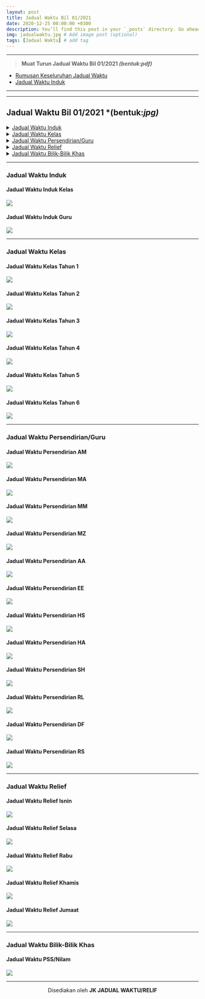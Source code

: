 ```yaml
---
layout: post
title: Jadual Waktu Bil 01/2021
date: 2020-12-25 00:00:00 +0300
description: You’ll find this post in your `_posts` directory. Go ahead and edit it and re-build the site to see your changes. # Add post description (optional)
img: jadualwaktu.jpg # Add image post (optional)
tags: [Jadual Waktu] # add tag
---
```



----    
> **Muat Turun Jadual Waktu Bil 01/2021 *(bentuk:pdf)***        
- [Rumusan Keseluruhan Jadual Waktu]({{site.baseurl}}/assets/muatturun/rumusan.pdf "Rumusan Jadual Waktu 01/2021")
- [Jadual Waktu Induk]({{site.baseurl}}/assets/muatturun/induk.pdf "Jadual Waktu Induk Kelas & Guru")
                
----            

----   
## Jadual Waktu Bil 01/2021 *(bentuk:*jpg)*

<details>
    <summary><a href="#jadual-waktu-induk">Jadual Waktu Induk</a></summary>
        <p><a href="#jadual-waktu-induk-kelas"> Jadual Waktu Induk Kelas</a></p>
        <p><a href="#jadual-waktu-induk-guru">Jadual Waktu Induk Guru</a></p>
</details>

<details>
    <summary><a href="#jadual-waktu-kelas">Jadual Waktu Kelas</a></summary>
        <p><a href="#jadual-waktu-kelas-tahun-1"> Jadual Waktu Kelas Tahun 1</a></p>
        <p><a href="#jadual-waktu-kelas-tahun-2"> Jadual Waktu Kelas Tahun 2</a></p>
        <p><a href="#jadual-waktu-kelas-tahun-3"> Jadual Waktu Kelas Tahun 3</a></p>
        <p><a href="#jadual-waktu-kelas-tahun-4"> Jadual Waktu Kelas Tahun 4</a></p>
        <p><a href="#jadual-waktu-kelas-tahun-5"> Jadual Waktu Kelas Tahun 5</a></p>
        <p><a href="#jadual-waktu-kelas-tahun-6"> Jadual Waktu Kelas Tahun 6</a></p>
</details>

<details>
    <summary><a href="#jadual-waktu-persendirianguru">Jadual Waktu Persendirian/Guru</a></summary>
        <p><a href="#jadual-waktu-persendirian-am"> Jadual Waktu Persendirian AM</a></p>
        <p><a href="#jadual-waktu-persendirian-ma"> Jadual Waktu Persendirian MA</a></p>
        <p><a href="#jadual-waktu-persendirian-mm"> Jadual Waktu Persendirian MM</a></p>
        <p><a href="#jadual-waktu-persendirian-mz"> Jadual Waktu Persendirian MZ</a></p>
        <p><a href="#jadual-waktu-persendirian-aa"> Jadual Waktu Persendirian AA</a></p>
        <p><a href="#jadual-waktu-persendirian-ee"> Jadual Waktu Persendirian EE</a></p>
        <p><a href="#jadual-waktu-persendirian-hs"> Jadual Waktu Persendirian HS</a></p>
        <p><a href="#jadual-waktu-persendirian-ha"> Jadual Waktu Persendirian HA</a></p>
        <p><a href="#jadual-waktu-persendirian-sh"> Jadual Waktu Persendirian SH</a></p>
        <p><a href="#jadual-waktu-persendirian-rl"> Jadual Waktu Persendirian RL</a></p>
        <p><a href="#jadual-waktu-persendirian-df"> Jadual Waktu Persendirian DF</a></p>
        <p><a href="#jadual-waktu-persendirian-rs"> Jadual Waktu Persendirian RS</a></p>
</details>

<details>
    <summary><a href="#jadual-waktu-relief">Jadual Waktu Relief</a></summary>
        <p><a href="#jadual-waktu-relief-isnin">Jadual Waktu Relief Isnin</a></p>
        <p><a href="#jadual-waktu-relief-selasa">Jadual Waktu Relief Selasa</a></p>
        <p><a href="#jadual-waktu-relief-rabu">Jadual Waktu Relief Rabu</a></p>
        <p><a href="#jadual-waktu-relief-khamis">Jadual Waktu Relief Khamis</a></p>
        <p><a href="#jadual-waktu-relief-jumaat">Jadual Waktu Relief Jumaat</a></p>
</details>

<details>
    <summary><a href="#jadual-waktu-bilik-bilik-khas">Jadual Waktu Bilik-Bilik Khas</a></summary>
        <p><a href="#jadual-waktu-pssnilam">Jadual Waktu PSS/Nilam</a></p>
</details>
                
----  


### Jadual Waktu Induk    

#### Jadual Waktu Induk Kelas
[![]({{site.baseurl}}/assets/img/merentas.jpg)]({{site.baseurl}}/assets/img/merentas.jpg "Jadual Waktu Induk Kelas")

#### Jadual Waktu Induk Guru
[![]({{site.baseurl}}/assets/img/merentas.jpg)]({{site.baseurl}}/assets/img/merentas.jpg "Jadual Waktu Induk Guru")
                
----                
                

### Jadual Waktu Kelas         

#### Jadual Waktu Kelas Tahun 1
[![]({{site.baseurl}}/assets/img/merentas.jpg)]({{site.baseurl}}/assets/img/merentas.jpg "Jadual Waktu Kelas Tahun 1")

#### Jadual Waktu Kelas Tahun 2
[![]({{site.baseurl}}/assets/img/merentas.jpg)]({{site.baseurl}}/assets/img/merentas.jpg "Jadual Waktu Kelas Tahun 2")

#### Jadual Waktu Kelas Tahun 3
[![]({{site.baseurl}}/assets/img/merentas.jpg)]({{site.baseurl}}/assets/img/merentas.jpg "Jadual Waktu Kelas Tahun 3")

#### Jadual Waktu Kelas Tahun 4
[![]({{site.baseurl}}/assets/img/merentas.jpg)]({{site.baseurl}}/assets/img/merentas.jpg "Jadual Waktu Kelas Tahun 4")

#### Jadual Waktu Kelas Tahun 5
[![]({{site.baseurl}}/assets/img/merentas.jpg)]({{site.baseurl}}/assets/img/merentas.jpg "Jadual Waktu Kelas Tahun 5")

#### Jadual Waktu Kelas Tahun 6
[![]({{site.baseurl}}/assets/img/merentas.jpg)]({{site.baseurl}}/assets/img/merentas.jpg "Jadual Waktu Kelas Tahun 6")

                
----                
              

### Jadual Waktu Persendirian/Guru

#### Jadual Waktu Persendirian AM
[![]({{site.baseurl}}/assets/img/merentas.jpg)]({{site.baseurl}}/assets/img/merentas.jpg "Jadual Waktu Persendirian AM")

#### Jadual Waktu Persendirian MA
[![]({{site.baseurl}}/assets/img/merentas.jpg)]({{site.baseurl}}/assets/img/merentas.jpg "Jadual Waktu Persendirian MA")

#### Jadual Waktu Persendirian MM
[![]({{site.baseurl}}/assets/img/merentas.jpg)]({{site.baseurl}}/assets/img/merentas.jpg "Jadual Waktu Persendirian MM")

#### Jadual Waktu Persendirian MZ
[![]({{site.baseurl}}/assets/img/merentas.jpg)]({{site.baseurl}}/assets/img/merentas.jpg "Jadual Waktu Persendirian MZ")

#### Jadual Waktu Persendirian AA
[![]({{site.baseurl}}/assets/img/merentas.jpg)]({{site.baseurl}}/assets/img/merentas.jpg "Jadual Waktu Persendirian AA")

#### Jadual Waktu Persendirian EE
[![]({{site.baseurl}}/assets/img/merentas.jpg)]({{site.baseurl}}/assets/img/merentas.jpg "Jadual Waktu Persendirian EE")

#### Jadual Waktu Persendirian HS
[![]({{site.baseurl}}/assets/img/merentas.jpg)]({{site.baseurl}}/assets/img/merentas.jpg "Jadual Waktu Persendirian HS")

#### Jadual Waktu Persendirian HA
[![]({{site.baseurl}}/assets/img/merentas.jpg)]({{site.baseurl}}/assets/img/merentas.jpg "Jadual Waktu Persendirian HA")

#### Jadual Waktu Persendirian SH
[![]({{site.baseurl}}/assets/img/merentas.jpg)]({{site.baseurl}}/assets/img/merentas.jpg "Jadual Waktu Persendirian SH")

#### Jadual Waktu Persendirian RL
[![]({{site.baseurl}}/assets/img/merentas.jpg)]({{site.baseurl}}/assets/img/merentas.jpg "Jadual Waktu Persendirian RL")

#### Jadual Waktu Persendirian DF
[![]({{site.baseurl}}/assets/img/merentas.jpg)]({{site.baseurl}}/assets/img/merentas.jpg "Jadual Waktu Persendirian DF")

#### Jadual Waktu Persendirian RS
[![]({{site.baseurl}}/assets/img/merentas.jpg)]({{site.baseurl}}/assets/img/merentas.jpg "Jadual Waktu Persendirian RS")
                
----                 

### Jadual Waktu Relief

#### Jadual Waktu Relief Isnin
[![]({{site.baseurl}}/assets/img/merentas.jpg)]({{site.baseurl}}/assets/img/merentas.jpg "Jadual Waktu Relief Isnin")

#### Jadual Waktu Relief Selasa
[![]({{site.baseurl}}/assets/img/merentas.jpg)]({{site.baseurl}}/assets/img/merentas.jpg "Jadual Waktu Relief Selasa")

#### Jadual Waktu Relief Rabu
[![]({{site.baseurl}}/assets/img/merentas.jpg)]({{site.baseurl}}/assets/img/merentas.jpg "Jadual Waktu Waktu Relief Rabu")

#### Jadual Waktu Relief Khamis
[![]({{site.baseurl}}/assets/img/merentas.jpg)]({{site.baseurl}}/assets/img/merentas.jpg "Jadual Waktu Relief Khamis")

#### Jadual Waktu Relief Jumaat
[![]({{site.baseurl}}/assets/img/merentas.jpg)]({{site.baseurl}}/assets/img/merentas.jpg "Jadual Waktu Relief Jumaat")
                
----              

### Jadual Waktu Bilik-Bilik Khas

#### Jadual Waktu PSS/Nilam
[![]({{site.baseurl}}/assets/img/merentas.jpg)]({{site.baseurl}}/assets/img/merentas.jpg "Jadual Waktu PSS/Nilam")
                
----     


<p align="center">Disediakan oleh <b>JK JADUAL WAKTU/RELIF</b></p>

